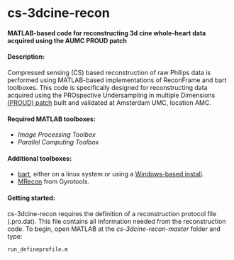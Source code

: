 # cs-3dcine-recon

#### MATLAB-based code for reconstructing 3d cine whole-heart data acquired using the AUMC PROUD patch

#### Description:
Compressed sensing (CS) based reconstruction of raw Philips data is performed using MATLAB-based implementations of 
ReconFrame and bart toolboxes. This code is specifically designed for reconstructing data acquired using the PROspective Undersampling in multiple Dimensions [(PROUD) patch](https://www.amc.nl/web/leren/research-62/research-amsterdam-umc/software.htm) built and validated at Amsterdam UMC, location AMC.

#### Required MATLAB toolboxes:
* *Image Processing Toolbox*
* *Parallel Computing Toolbox*

#### Additional toolboxes:
* [bart](https://github.com/mrirecon/bart), either on a linux system or using a [Windows-based install](https://bart-doc.readthedocs.io/en/latest/install.html). 
* [MRecon](https://www.gyrotools.com/gt/index.php/products/reconframe) from Gyrotools.

#### Getting started:
cs-3dcine-recon requires the definition of a reconstruction protocol file (.pro.dat). This file contains all information needed from the reconstruction code. 
To begin, open MATLAB at the *cs-3dcine-recon-master* folder and type:
```
run_defineprofile.m
```
